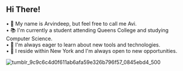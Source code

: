 ## Hi There!

• 👋 My name is Arvindeep, but feel free to call me Avi.<br/>
• 📚 I'm currently a student attending Queens College and studying Computer Science.<br/>
• 🌟 I'm always eager to learn about new tools and technologies.<br/>
• 🗽 I reside within New York and I'm always open to new opportunities.<br/>


![tumblr_9c9c6c4d0f611ab6afa59e326b796f57_0845ebd4_500](https://github.com/ArvindeepSingh/ArvindeepSingh/assets/147825061/72b47a5a-1164-4210-97b8-d4fc11a7fcf7)

<!---
ArvindeepSingh/ArvindeepSingh is a ✨ special ✨ repository because its `README.md` (this file) appears on your GitHub profile.
You can click the Preview link to take a look at your changes.
--->
